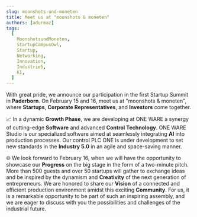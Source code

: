 ```yaml
---
slug: moonshots-und-moneten
title: Meet us at "moonshots & moneten"
authors: [adurmaz]
tags:
  [
    MoonshotsundMoneten,
    StartupCampusOwl,
    Startup,
    Networking,
    Innovation,
    Industrie5,
    KI,
  ]
---
```


With great pride, we announce our participation in the first Startup Summit in **Paderborn**. On February 15 and 16, meet us at "moonshots & moneten", where **Startups**, **Corporate Representatives**, and **Investors** come together.

<!-- truncate -->

📈 In a dynamic **Growth Phase**, we are developing at ONE WARE a synergy of cutting-edge **Software** and advanced **Control Technology**. ONE WARE Studio is our specialized software aimed at seamlessly integrating **AI** into production processes. Our control PLC ONE is under development to set new standards in the **Industry 5.0** in an agile and space-saving manner.

🌐 We look forward to February 16, when we will have the opportunity to showcase our **Progress** on the big stage in the form of a two-minute pitch. More than 500 guests and over 50 startups will gather to exchange ideas and be inspired by the dynamism and **Creativity** of the next generation of entrepreneurs. We are honored to share our **Vision** of a connected and efficient production environment amidst this exciting **Community**. For us, it is a remarkable opportunity to be part of such an inspiring assembly, and we are eager to discuss with you the possibilities and challenges of the industrial future.
